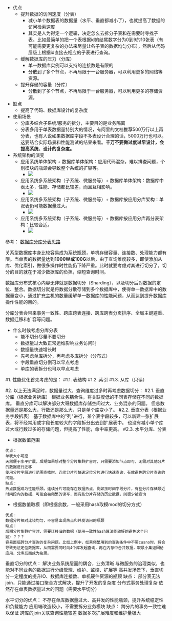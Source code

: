 * 优点
    * 提升数据的访问速度（分表）
        * 减小单个数据表的数据量（水平、垂直都减小了），也就提高了数据的访问检索速度
        * 其实是人为得定一个逻辑，决定怎么去拆分子表和在需要时寻找子表。比如最简单的把一个表根据id的结尾数字分为0到9的10张表（有可能需要更复杂的办法来尽量让各子表的数据均匀分布），然后从代码层级上根据id直接去相应的子表进行查询。
    * 缓解数据库的压力（分库）
        * 单一数据库实例可以支持的连接数是有限的
        * 分散到了多个节点，不再局限于一台服务器，可以利用更多的网络等资源。
    * 提升存储的容量（分库）
        * 分散到了多个节点，不再局限于一台服务器，可以利用更多的存储资源。
* 缺点
    * 提高了代码、数据库设计的复杂度
* 使用场景
    * 分库多结合子系统/服务的拆分，主要目的是业务隔离
    * 分表多用于单表数据量特别大的情况，有阿里的文档推荐500万行以上再分表，也有人说如果数据库字段不多表设计合理的话，5000万行也可以。这要结合实际场景和性能测试的结果来看。**千万不要做过度过早设计，会提高系统、设计的复杂度。**
* 系统架构的演变
    * 应用系统单体架构 + 数据库单体架构：应用代码混杂，难以排查问题，个别模块的瓶颈会导致整个系统的扩容等。
        * ![](https://img2018.cnblogs.com/blog/106125/201909/106125-20190913215405135-2121795302.png)
    * 应用系统多系统架构（子系统、微服务等）+ 数据库单体架构：数据库中表太多，性能、存储都比较差，而且互相影响。
        * ![](https://img2018.cnblogs.com/blog/106125/201909/106125-20190913215423111-1073665439.png)
    * 应用系统多系统架构（子系统、微服务等）+ 数据库按应用分库架构：单张表仍可能数据量过大。
        * ![](https://img2018.cnblogs.com/blog/106125/201909/106125-20190913215440234-1712295182.png)
    * 应用系统多系统架构（子系统、微服务等）+ 数据库按应用分库再分表架构：比较合适。
        * ![](https://img2018.cnblogs.com/blog/106125/201909/106125-20190913215449780-1656442106.png)




参考：
[数据库分库分表思路](https://www.cnblogs.com/butterfly100/p/9034281.html)

关系型数据库本身比较容易成为系统瓶颈，单机存储容量、连接数、处理能力都有限。当单表的数据量达到**1000W或100G**以后，由于查询维度较多，即使添加从库、优化索引，做很多操作时性能仍下降严重。此时就要考虑对其进行切分了，切分的目的就在于减少数据库的负担，缩短查询时间。

数据库分布式核心内容无非就是数据切分（Sharding），以及切分后对数据的定位、整合。数据切分就是将数据分散存储到多个数据库中，使得单一数据库中的数据量变小，通过扩充主机的数量缓解单一数据库的性能问题，从而达到提升数据库操作性能的目的。

分库分表会带来事务一致性、跨库跨表连接、跨库跨表分页排序、全局主键避重、数据迁移和扩容等问题。
* 什么时候考虑分库分表
    * 能不切分尽量不要切分
    * 数据量过大致正常运维影响业务访问时
    * 数据量快速增长时
    * 先考虑单库拆分，再考虑多库拆分（分布式）
    * 字段垂直切分倒可以早点考虑
    * 单库的表拆分也可以早点考虑

#1. 性能优化首先考虑的是：
#1.1. 表结构
#1.2 .索引
#1.3. 从库（只读）

#2. 以上无法满足时，数据量过大，查询维度过多时再考虑数据切分：
#2.1. 垂直分库（根据业务拆库）
根据业务耦合性，将关联度低的不同表存储在不同的数据库。
垂直分库可以解决部分大哥数据库存储空间过大、业务混杂的问题。
但总数据量还是那么大，行数还是那么大，只是单个库变小了。
#2.2. 垂直分表（根据业务字段拆表）
基于数据库中的"列"进行，某个表字段较多，可以新建一张扩展表，将不经常用或字段长度较大的字段拆分出去到扩展表中。
也没有减小单个库过大或行数过多的存储问题，但提高了性能，命中率更高。
#2.3. 水平分库、分表
* 根据数值范围
```
优点：
单表大小可控
天然便于水平扩展，后期如果想对整个分片集群扩容时，只需要添加节点即可，无需对其他分片的数据进行迁移
使用分片字段进行范围查找时，连续分片可快速定位分片进行快速查询，有效避免跨分片查询的问题。
缺点：
热点数据成为性能瓶颈。连续分片可能存在数据热点，例如按时间字段分片，有些分片存储最近时间段内的数据，可能会被频繁的读写，而有些分片存储的历史数据，则很少被查询
```
* 根据数值取模（即根据余数，一般采用hash取模mod的切分方式）
```
优点：
数据分片相对比较均匀，不容易出现热点和并发访问的瓶颈
缺点：
后期分片集群扩容时，需要迁移旧的数据（使用一致性hash算法能较好的避免这个问题）？？？
容易面临跨分片查询的复杂问题。比如上例中，如果频繁用到的查询条件中不带cusno时，将会导致无法定位数据库，从而需要同时向4个库发起查询，再在内存中合并数据，取最小集返回给应用，分库反而成为拖累。
```

垂直切分的优点：
解决业务系统层面的耦合，业务清晰
与微服务的治理类似，也能对不同业务的数据进行分级管理、维护、监控、扩展等
高并发场景下，垂直切分一定程度的提升IO、数据库连接数、单机硬件资源的瓶颈
缺点：
部分表无法join，只能通过接口聚合方式解决，提升了开发的复杂度
分布式事务处理复杂
依然存在单表数据量过大的问题（需要水平切分）

水平切分的优点：
不存在单库数据量过大、高并发的性能瓶颈，提升系统稳定性和负载能力
应用端改造较小，不需要拆分业务模块
缺点：
跨分片的事务一致性难以保证
跨库的join关联查询性能较差
数据多次扩展难度和维护量极大